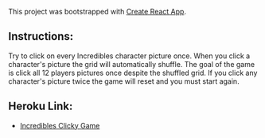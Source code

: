 This project was bootstrapped with [Create React App](https://github.com/facebook/create-react-app).

## Instructions: 

Try to click on every Incredibles character picture once. When you click a character's picture the grid will automatically shuffle. The goal of the game is click all 12 players pictures once despite the shuffled grid. If you click any character's picture twice the game will reset and you must start again.

## Heroku Link:

* [Incredibles Clicky Game](hamber-04444.herokuapp.com/)



